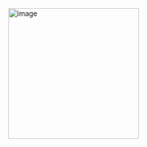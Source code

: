 <img width="263" alt="image" src="https://github.com/user-attachments/assets/6d29b6bb-28fb-4d2d-8a48-b7578016d1cd">
